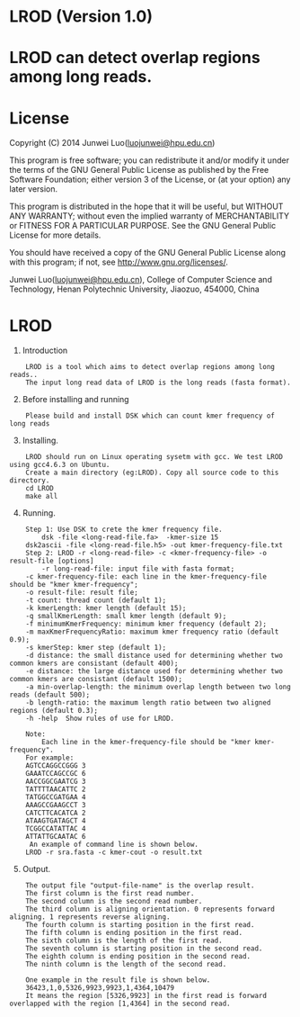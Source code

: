 # LROD (Version 1.0)
LROD can detect overlap regions among long reads.
=========
License
=========

Copyright (C) 2014 Junwei Luo(luojunwei@hpu.edu.cn)

This program is free software; you can redistribute it and/or
modify it under the terms of the GNU General Public License
as published by the Free Software Foundation; either version 3
of the License, or (at your option) any later version.

This program is distributed in the hope that it will be useful,
but WITHOUT ANY WARRANTY; without even the implied warranty of
MERCHANTABILITY or FITNESS FOR A PARTICULAR PURPOSE.  See the
GNU General Public License for more details.

You should have received a copy of the GNU General Public License
along with this program; if not, see <http://www.gnu.org/licenses/>.

Junwei Luo(luojunwei@hpu.edu.cn),
College of Computer Science and Technology,
Henan Polytechnic University,
Jiaozuo,
454000,
China


LROD
=================

1) Introduction
```
    LROD is a tool which aims to detect overlap regions among long reads..
    The input long read data of LROD is the long reads (fasta format).
```
2) Before installing and running
```
    Please build and install DSK which can count kmer frequency of long reads
```
3) Installing.
```
    LROD should run on Linux operating sysetm with gcc. We test LROD using gcc4.6.3 on Ubuntu.
    Create a main directory (eg:LROD). Copy all source code to this directory.
	cd LROD
	make all
```
4) Running.
```
    Step 1: Use DSK to crete the kmer frequency file.
        dsk -file <long-read-file.fa>  -kmer-size 15
	dsk2ascii -file <long-read-file.h5> -out kmer-frequency-file.txt
    Step 2: LROD -r <long-read-file> -c <kmer-frequency-file> -o result-file [options]
    	-r long-read-file: input file with fasta format;
	-c kmer-frequency-file: each line in the kmer-frequency-file should be "kmer kmer-frequency";
	-o result-file: result file;
	-t count: thread count (default 1);
	-k kmerLength: kmer length (default 15);
	-q smallKmerLength: small kmer length (default 9);
	-f minimumKmerFrequency: minimum kmer frequency (default 2);
	-m maxKmerFrequencyRatio: maximum kmer frequency ratio (default 0.9);
	-s kmerStep: kmer step (default 1);
	-d distance: the small distance used for determining whether two common kmers are consistant (default 400);
	-e distance: the large distance used for determining whether two common kmers are consistant (default 1500);
	-a min-overlap-length: the minimum overlap length between two long reads (default 500);
	-b length-ratio: the maximum length ratio between two aligned regions (default 0.3); 
	-h -help  Show rules of use for LROD.
	
    Note:
    	Each line in the kmer-frequency-file should be "kmer kmer-frequency". 
	For example:
	AGTCCAGGCCGGG 3
	GAAATCCAGCCGC 6
	AACCGGCGAATCG 3
	TATTTTAACATTC 2
	TATGGCCGATGAA 4
	AAAGCCGAAGCCT 3
	CATCTTCACATCA 2
	ATAAGTGATAGCT 4
	TCGGCCATATTAC 4
	ATTATTGCAATAC 6
     An example of command line is shown below.
	LROD -r sra.fasta -c kmer-cout -o result.txt
```
5) Output.
```
    The output file "output-file-name" is the overlap result.
    The first column is the first read number.
    The second column is the second read number.
    The third column is aligning orientation. 0 represents forward aligning. 1 represents reverse aligning.
    The fourth column is starting position in the first read.
    The fifth column is ending position in the first read.
    The sixth column is the length of the first read.
    The seventh column is starting position in the second read.
    The eighth column is ending position in the second read.
    The ninth column is the length of the second read.
    
    One example in the result file is shown below.
    36423,1,0,5326,9923,9923,1,4364,10479
    It means the region [5326,9923] in the first read is forward overlapped with the region [1,4364] in the second read.
```
